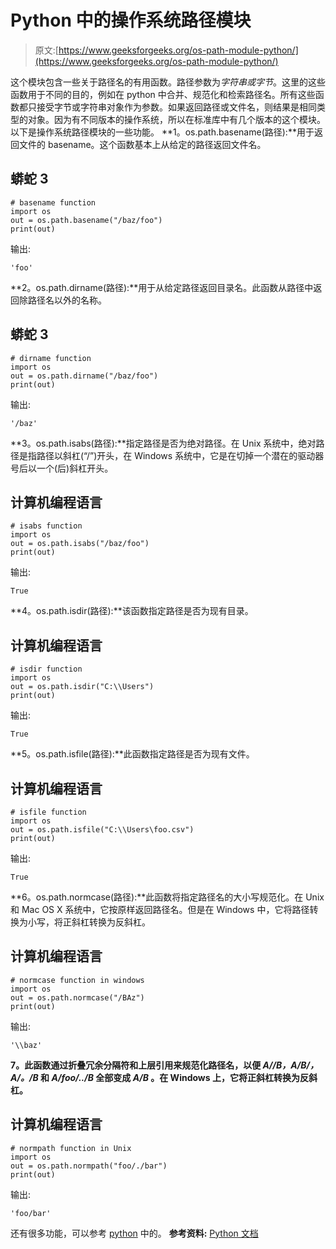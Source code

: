 # Python 中的操作系统路径模块

> 原文:[https://www.geeksforgeeks.org/os-path-module-python/](https://www.geeksforgeeks.org/os-path-module-python/)

这个模块包含一些关于路径名的有用函数。路径参数为*字符串或字节*。这里的这些函数用于不同的目的，例如在 python 中合并、规范化和检索路径名。所有这些函数都只接受字节或字符串对象作为参数。如果返回路径或文件名，则结果是相同类型的对象。因为有不同版本的操作系统，所以在标准库中有几个版本的这个模块。
以下是操作系统路径模块的一些功能。
**1。os.path.basename(路径):**用于返回文件的 basename。这个函数基本上从给定的路径返回文件名。

## 蟒蛇 3

```
# basename function
import os
out = os.path.basename("/baz/foo")
print(out)
```

输出:

```
'foo'
```

**2。os.path.dirname(路径):**用于从给定路径返回目录名。此函数从路径中返回除路径名以外的名称。

## 蟒蛇 3

```
# dirname function
import os
out = os.path.dirname("/baz/foo")
print(out)
```

输出:

```
'/baz'
```

**3。os.path.isabs(路径):**指定路径是否为绝对路径。在 Unix 系统中，绝对路径是指路径以斜杠(“/”)开头，在 Windows 系统中，它是在切掉一个潜在的驱动器号后以一个(后)斜杠开头。

## 计算机编程语言

```
# isabs function
import os
out = os.path.isabs("/baz/foo")
print(out)
```

输出:

```
True
```

**4。os.path.isdir(路径):**该函数指定路径是否为现有目录。

## 计算机编程语言

```
# isdir function
import os
out = os.path.isdir("C:\\Users")
print(out)
```

输出:

```
True
```

**5。os.path.isfile(路径):**此函数指定路径是否为现有文件。

## 计算机编程语言

```
# isfile function
import os
out = os.path.isfile("C:\\Users\foo.csv")
print(out)
```

输出:

```
True
```

**6。os.path.normcase(路径):**此函数将指定路径名的大小写规范化。在 Unix 和 Mac OS X 系统中，它按原样返回路径名。但是在 Windows 中，它将路径转换为小写，将正斜杠转换为反斜杠。

## 计算机编程语言

```
# normcase function in windows
import os
out = os.path.normcase("/BAz")
print(out)
```

输出:

```
'\\baz'
```

**7。此函数通过折叠冗余分隔符和上层引用来规范化路径名，以便 *A//B，A/B/，A/。/B* 和 *A/foo/../B* 全部变成 *A/B* 。在 Windows 上，它将正斜杠转换为反斜杠。** 

## 计算机编程语言

```
# normpath function in Unix
import os
out = os.path.normpath("foo/./bar")
print(out)
```

输出:

```
'foo/bar'
```

还有很多功能，可以参考 [python](https://docs.python.org/3/library/os.path.html) 中的。
**参考资料:**
[Python 文档](https://docs.python.org/3/library/os.path.html)